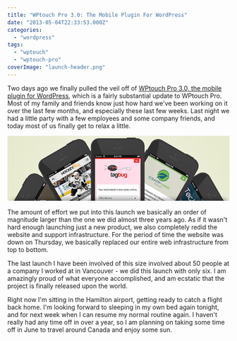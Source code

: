 ```yaml
---
title: "WPtouch Pro 3.0: The Mobile Plugin For WordPress"
date: "2013-05-04T22:33:53.000Z"
categories: 
  - "wordpress"
tags: 
  - "wptouch"
  - "wptouch-pro"
coverImage: "launch-header.png"
---
```


Two days ago we finally pulled the veil off of [WPtouch Pro 3.0, the mobile plugin for WordPress](http://www.bravenewcode.com/wptouch/), which is a fairly substantial update to WPtouch Pro. Most of my family and friends know just how hard we've been working on it over the last few months, and especially these last few weeks. Last night we had a little party with a few employees and some company friends, and today most of us finally get to relax a little.

[![launch-header](images/launch-header.png)](http://www.migratorynerd.com/wordpress/wp-content/uploads/2013/05/launch-header.png)

The amount of effort we put into this launch we basically an order of magnitude larger than the one we did almost three years ago. As if it wasn't hard enough launching just a new product, we also completely redid the website and support infrastructure. For the period of time the website was down on Thursday, we basically replaced our entire web infrastructure from top to bottom.

The last launch I have been involved of this size involved about 50 people at a company I worked at in Vancouver - we did this launch with only six. I am amazingly proud of what everyone accomplished, and am ecstatic that the project is finally released upon the world.

Right now I'm sitting in the Hamilton airport, getting ready to catch a flight back home. I'm looking forward to sleeping in my own bed again tonight, and for next week when I can resume my normal routine again. I haven't really had any time off in over a year, so I am planning on taking some time off in June to travel around Canada and enjoy some sun.
